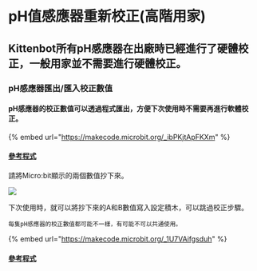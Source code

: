 # pH值感應器重新校正(高階用家)

## Kittenbot所有pH感應器在出廠時已經進行了硬體校正，一般用家並不需要進行硬體校正。

### pH感應器匯出/匯入校正數值

#### pH感應器的校正數值可以透過程式匯出，方便下次使用時不需要再進行軟體校正。

{% embed url="https://makecode.microbit.org/_ibPKjtApFKXm" %}

#### [參考程式](https://makecode.microbit.org/\_ibPKjtApFKXm)

請將Micro:bit顯示的兩個數值抄下來。

![](https://kittenbothk.readthedocs.io/en/latest/\_images/ph\_export2.gif)

下次使用時，就可以將抄下來的A和B數值寫入設定積木，可以跳過校正步驟。

```
每隻pH感應器的校正數值都可能不一樣，有可能不可以共通使用。
```

{% embed url="https://makecode.microbit.org/_1U7VAifgsduh" %}

#### [參考程式](https://makecode.microbit.org/\_1U7VAifgsduh)
